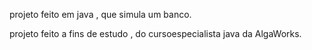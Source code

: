 projeto feito em java , que simula um banco.

projeto feito a fins de estudo , do cursoespecialista java da AlgaWorks. 
